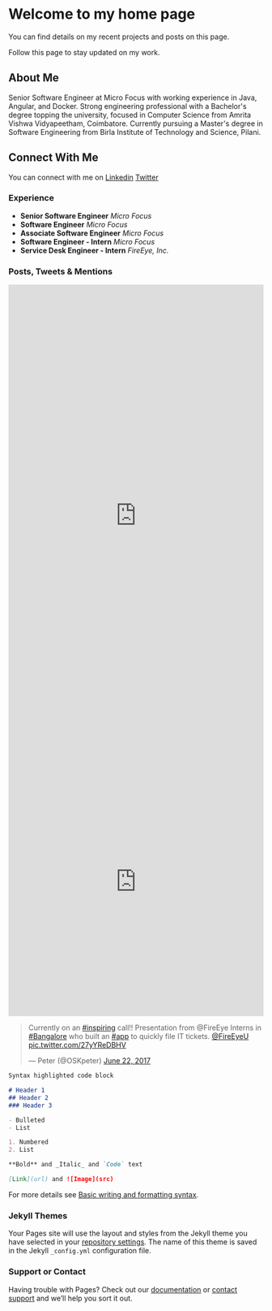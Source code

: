 # Welcome to my home page

You can find details on my recent projects and posts on this page. 

Follow this page to stay updated on my work.

## About Me

Senior Software Engineer at Micro Focus with working experience in Java, Angular, and Docker.
Strong engineering professional with a Bachelor's degree topping the university, focused in Computer Science from Amrita Vishwa Vidyapeetham, Coimbatore.
Currently pursuing a Master's degree in Software Engineering from Birla Institute of Technology and Science, Pilani.

## Connect With Me

You can connect with me on [Linkedin](https://www.linkedin.com/in/sri-darshan-s/) [Twitter](https://twitter.com/sridarshans)

### Experience
- **Senior Software Engineer** _Micro Focus_
- **Software Engineer** _Micro Focus_
- **Associate Software Engineer** _Micro Focus_
- **Software Engineer - Intern** _Micro Focus_
- **Service Desk Engineer - Intern** _FireEye, Inc._

### Posts, Tweets & Mentions
<iframe src="https://www.linkedin.com/embed/feed/update/urn:li:share:6807335002586587136" height="910" width="504" frameborder="0" allowfullscreen="" title="Embedded post"></iframe>

<iframe src="https://www.linkedin.com/embed/feed/update/urn:li:share:6436941144936017920" height="531" width="504" frameborder="0" allowfullscreen="" title="Embedded post"></iframe>

<blockquote class="twitter-tweet"><p lang="en" dir="ltr">Currently on an <a href="https://twitter.com/hashtag/inspiring?src=hash&amp;ref_src=twsrc%5Etfw">#inspiring</a> call!! Presentation from @FireEye Interns in <a href="https://twitter.com/hashtag/Bangalore?src=hash&amp;ref_src=twsrc%5Etfw">#Bangalore</a> who built an <a href="https://twitter.com/hashtag/app?src=hash&amp;ref_src=twsrc%5Etfw">#app</a> to quickly file IT tickets. <a href="https://twitter.com/FireEyeU?ref_src=twsrc%5Etfw">@FireEyeU</a> <a href="https://t.co/27yYReDBHV">pic.twitter.com/27yYReDBHV</a></p>&mdash; Peter (@OSKpeter) <a href="https://twitter.com/OSKpeter/status/877901149017317376?ref_src=twsrc%5Etfw">June 22, 2017</a></blockquote> <script async src="https://platform.twitter.com/widgets.js" charset="utf-8"></script>


```markdown
Syntax highlighted code block

# Header 1
## Header 2
### Header 3

- Bulleted
- List

1. Numbered
2. List

**Bold** and _Italic_ and `Code` text

[Link](url) and ![Image](src)
```

For more details see [Basic writing and formatting syntax](https://docs.github.com/en/github/writing-on-github/getting-started-with-writing-and-formatting-on-github/basic-writing-and-formatting-syntax).

### Jekyll Themes

Your Pages site will use the layout and styles from the Jekyll theme you have selected in your [repository settings](https://github.com/sridarshans/sridarshans.github.io/settings/pages). The name of this theme is saved in the Jekyll `_config.yml` configuration file.

### Support or Contact

Having trouble with Pages? Check out our [documentation](https://docs.github.com/categories/github-pages-basics/) or [contact support](https://support.github.com/contact) and we’ll help you sort it out.

